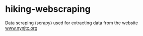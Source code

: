 # hiking-webscraping
Data scraping (scrapy) used for extracting data from the website www.nynjtc.org
